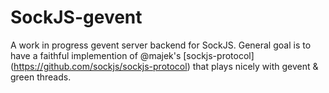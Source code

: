 SockJS-gevent
=============

A work in progress gevent server backend for SockJS. General goal is to have a
faithful implemention of @majek's [sockjs-protocol]
(https://github.com/sockjs/sockjs-protocol) that plays nicely with gevent &
green threads.
